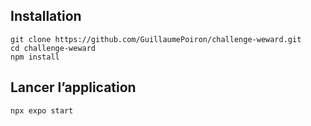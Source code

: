 ## Installation
```
git clone https://github.com/GuillaumePoiron/challenge-weward.git
cd challenge-weward
npm install
```

## Lancer l’application
```npx expo start```
